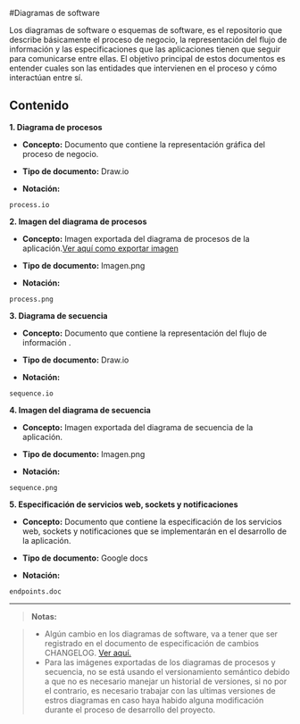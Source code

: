 #Diagramas de software

Los diagramas de software o esquemas de software, es el repositorio que describe básicamente el proceso de negocio, la representación del flujo de información y las especificaciones que las aplicaciones tienen que seguir para comunicarse entre ellas.
El objetivo principal de estos documentos es entender cuales son las entidades que intervienen en el proceso y cómo interactúan entre sí.


## Contenido

**1. Diagrama de procesos**

* **Concepto:** Documento que contiene la representación gráfica del proceso de negocio.

* **Tipo de documento:** Draw.io

* **Notación:**

 ```
process.io
 ```

**2. Imagen del diagrama de procesos**


* **Concepto:** Imagen exportada del diagrama de procesos de la aplicación.[Ver aquí como exportar imagen](http://wikipedia.org)

* **Tipo de documento:** Imagen.png

* **Notación:**

 ```
process.png
 ```


**3. Diagrama de secuencia**

* **Concepto:** Documento que contiene la representación del flujo de información .

* **Tipo de documento:** Draw.io

* **Notación:**

 ```
sequence.io
 ```

**4. Imagen del diagrama de secuencia**


* **Concepto:** Imagen exportada del diagrama de secuencia de la aplicación.

* **Tipo de documento:** Imagen.png

* **Notación:**

 ```
sequence.png
 ```


**5. Especificación de servicios web, sockets y notificaciones**


* **Concepto:** Documento que contiene la especificación de los servicios web, sockets y notificaciones que se implementarán en el desarrollo de la aplicación.

* **Tipo de documento:** Google docs

* **Notación:**

 ```
endpoints.doc
 ```

---
> **Notas:**

>* Algún cambio en los diagramas de software, va a tener que ser registrado en el documento de especificación de cambios  CHANGELOG. [Ver aquí.](http://wikipedia.org)
>* Para las imágenes exportadas de los diagramas de procesos y secuencia, no se está usando el versionamiento semántico debido a que no es necesario manejar un historial de versiones, si no por el contrario, es necesario trabajar con las ultimas versiones de estros diagramas en caso haya habido alguna modificación durante el proceso de desarrollo del proyecto.
